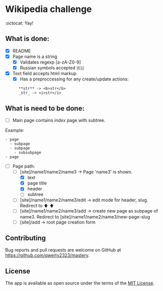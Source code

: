 # Wikipedia challenge
:octocat: Yay!

## What is done:

- [x] README
- [x] Page name is a string
  - [x] Validates regexp [a-zA-Z0-9]
  - [x] Russian symbols accepted :ru:
- [x] Text field accepts html markup
    - [x] Has a preproccessing for any create/update actions:
```
      **str** -> <b>str</b>
      _str_ -> <i>str</i>
```
## What is need to be done:

- [ ] Main page contains _index_ page with subtree.

Example:

```
- page
  - subpage
  - subpage
    - subsubpage
- page
```

- [ ] Page path:
    - [ ] [site]/name1/name2/name3 -> Page 'name3' is shown.
      - [x] text
      - [x] page title
      - [x] header
      - [ ] subtree
    - [ ] [site]/name1/name2/name3/edit -> edit mode for header, slug. Redirect to :arrow_up:  :arrow_up:
    - [ ] [site]/name1/name2/name3/add -> create new page as subpage of name3. Redirect to [site]/name1/name2/name3/new-page-slug
    - [ ] [site]/add -> root page creation form
    
## Contributing

Bug reports and pull requests are welcome on GitHub at https://github.com/qwerty2323/mastery.

## License

The app is available as open source under the terms of the [MIT License](http://opensource.org/licenses/MIT).
